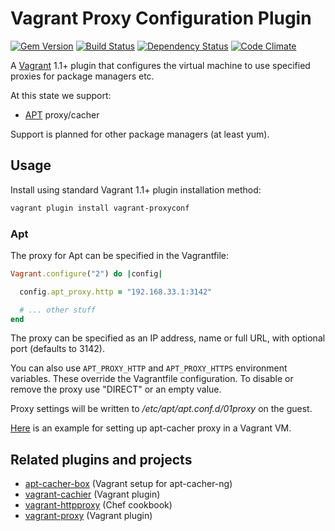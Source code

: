 # Vagrant Proxy Configuration Plugin

[![Gem Version](https://badge.fury.io/rb/vagrant-proxyconf.png)][gem]
[![Build Status](https://travis-ci.org/tmatilai/vagrant-proxyconf.png?branch=master)][travis]
[![Dependency Status](https://gemnasium.com/tmatilai/vagrant-proxyconf.png)][gemnasium]
[![Code Climate](https://codeclimate.com/github/tmatilai/vagrant-proxyconf.png)][codeclimate]

[gem]: https://rubygems.org/gems/vagrant-proxyconf
[travis]: https://travis-ci.org/tmatilai/vagrant-proxyconf
[gemnasium]: https://gemnasium.com/tmatilai/vagrant-proxyconf
[codeclimate]: https://codeclimate.com/github/tmatilai/vagrant-proxyconf

A [Vagrant](http://www.vagrantup.com/) 1.1+ plugin that configures the virtual machine to use specified proxies for package managers etc.

At this state we support:

- [APT](http://en.wikipedia.org/wiki/Advanced_Packaging_Tool) proxy/cacher

Support is planned for other package managers (at least yum).

## Usage

Install using standard Vagrant 1.1+ plugin installation method:
```sh
vagrant plugin install vagrant-proxyconf
```

### Apt

The proxy for Apt can be specified in the Vagrantfile:
```ruby
Vagrant.configure("2") do |config|

  config.apt_proxy.http = "192.168.33.1:3142"

  # ... other stuff
end
```

The proxy can be specified as an IP address, name or full URL, with optional port (defaults to 3142).

You can also use `APT_PROXY_HTTP` and `APT_PROXY_HTTPS` environment variables. These override the Vagrantfile configuration. To disable or remove the proxy use "DIRECT" or an empty value.

Proxy settings will be written to _/etc/apt/apt.conf.d/01proxy_ on the guest.

[Here](https://github.com/tmatilai/apt-cacher-box) is an example for setting up apt-cacher proxy in a Vagrant VM.

## Related plugins and projects

- [apt-cacher-box](https://github.com/tmatilai/apt-cacher-box) (Vagrant setup for apt-cacher-ng)
- [vagrant-cachier](https://github.com/fgrehm/vagrant-cachier) (Vagrant plugin)
- [vagrant-httpproxy](https://github.com/juliandunn/vagrant-httpproxy) (Chef cookbook)
- [vagrant-proxy](https://github.com/clintoncwolfe/vagrant-proxy) (Vagrant plugin)
